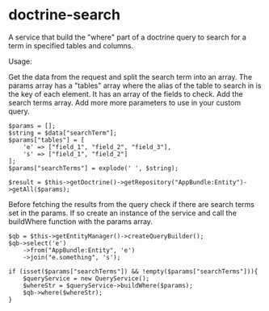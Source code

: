 # doctrine-search
A service that build the "where" part of a doctrine query to search for a term in specified tables and columns.

Usage:

Get the data from the request and split the search term into an array.
The params array has a "tables" array where the alias of the table to search in is the key of each element.
It has an array of the fields to check.
Add the search terms array.
Add more more parameters to use in your custom query.

    $params = [];
    $string = $data["searchTerm"];
    $params["tables"] = [
        'e' => ["field_1", "field_2", "field_3"],
        's' => ["field_1", "field_2"]
    ];
    $params["searchTerms"] = explode(' ', $string);

    $result = $this->getDoctrine()->getRepository("AppBundle:Entity")->getAll($params);


Before fetching the results from the query check if there are search terms set in the params.
If so create an instance of the service and call the buildWhere function with the params array.

    $qb = $this->getEntityManager()->createQueryBuilder();
    $qb->select('e')
        ->from("AppBundle:Entity", 'e')
        ->join("e.something", 's');

    if (isset($params["searchTerms"]) && !empty($params["searchTerms"])){
        $queryService = new QueryService();
        $whereStr = $queryService->buildWhere($params);
        $qb->where($whereStr);
    }

